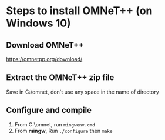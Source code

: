 # Steps to install OMNeT++ (on Windows 10)
## Download OMNeT++
https://omnetpp.org/download/
## Extract the OMNeT++ zip file
Save in C:\omnet, don't use any space in the name of directory
## Configure and compile
1. From C:\omnet, run ```mingwenv.cmd```
  1. From __mingw__, Run ```./configure``` then ```make```
